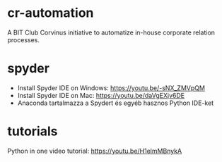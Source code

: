 # cr-automation

A BIT Club Corvinus initiative to automatize in-house corporate relation processes.

# spyder
- Install Spyder IDE on Windows: https://youtu.be/-sNX_ZMVpQM
- Install Spyder IDE on Mac: https://youtu.be/daVgEXjv6DE
- Anaconda tartalmazza a Spydert és egyéb hasznos Python IDE-ket

# tutorials
Python in one video tutorial: https://youtu.be/H1elmMBnykA

